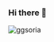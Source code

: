 ### Hi there 👋

<p><img align="left" src="https://github-readme-stats.vercel.app/api/top-langs?username=ggsoria&show_icons=true&locale=en&layout=compact" alt="ggsoria" /></p>
